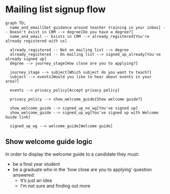 # Mailing list signup flow

```mermaid
graph TD;
  name_and_email[Get guidance around teacher training in your inbox] -- Doesn't exist in CRM --> degree[Do you have a degree?]
  name_and_email -- Exists in CRM --> already_registered[You're already registered with us]
  
  already_registered -- Not on mailing list --> degree
  already_registered -- On mailing list --> signed_up_already[You've already signed up]
  degree --> journey_stage[How close are you to applying?]
  
  journey_stage --> subject[Which subject do you want to teach?]
  subject --> events[Would you like to hear about events in your area?]
  
  events --> privacy_policy[Accept privacy policy]
  
  privacy_policy --> show_welcome_guide{Show welcome guide?}
  
  show_welcome_guide --> signed_up_no_wg[You've signed up]  
  show_welcome_guide --> signed_up_wg[You've signed up with Welcome Guide link]  
  
  signed_up_wg --> welcome_guide[Welcome guide]
```

## Show welcome guide logic

In order to display the welcome guide to a candidate they must:

* be a final year student
* be a graduate who in the 'how close are you to applying' question answered:
  * It’s just an idea
  * I’m not sure and finding out more
